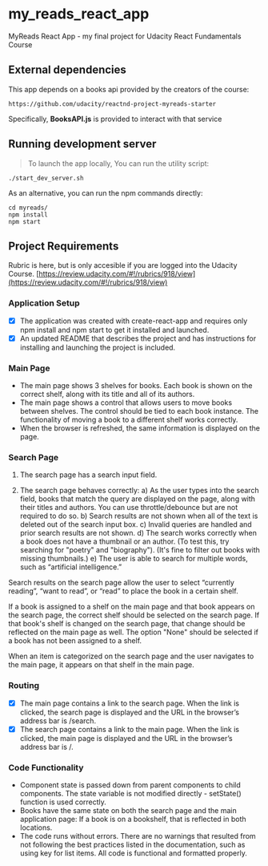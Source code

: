 # my_reads_react_app

MyReads React App - my final project for Udacity React Fundamentals Course


## External dependencies

This app depends on a books api provided by the creators of the course:

    https://github.com/udacity/reactnd-project-myreads-starter

Specifically, **BooksAPI.js** is provided to interact with that service


## Running development server

> To launch the app locally, You can run the utility script:

```
./start_dev_server.sh
```

As an alternative, you can run the npm commands directly:

```
cd myreads/
npm install
npm start
```


## Project Requirements

Rubric is here, but is only accesible if you are logged into the Udacity Course.
[https://review.udacity.com/#!/rubrics/918/view](https://review.udacity.com/#!/rubrics/918/view)

### Application Setup
- [x] The application was created with create-react-app and requires only npm install and npm start to get it installed and launched.
- [x] An updated README that describes the project and has instructions for installing and launching the project is included.

### Main Page
- The main page shows 3 shelves for books. Each book is shown on the correct shelf, along with its title and all of its authors.
- The main page shows a control that allows users to move books between shelves. The control should be tied to each book instance. The functionality of moving a book to a different shelf works correctly.
- When the browser is refreshed, the same information is displayed on the page.

### Search Page

1) The search page has a search input field.

2) The search page behaves correctly:
a) As the user types into the search field, books that match the query are displayed on the page, along with their titles and authors. You can use throttle/debounce but are not required to do so.
b) Search results are not shown when all of the text is deleted out of the search input box.
c) Invalid queries are handled and prior search results are not shown.
d) The search works correctly when a book does not have a thumbnail or an author. (To test this, try searching for "poetry" and "biography"). (It's fine to filter out books with missing thumbnails.)
e) The user is able to search for multiple words, such as “artificial intelligence.”

Search results on the search page allow the user to select “currently reading”, “want to read”, or “read” to place the book in a certain shelf.

If a book is assigned to a shelf on the main page and that book appears on the search page, the correct shelf should be selected on the search page. If that book's shelf is changed on the search page, that change should be reflected on the main page as well. The option "None" should be selected if a book has not been assigned to a shelf. 


When an item is categorized on the search page and the user navigates to the main page, it appears on that shelf in the main page.

### Routing
- [x] The main page contains a link to the search page. When the link is clicked, the search page is displayed and the URL in the browser’s address bar is /search.
- [x] The search page contains a link to the main page. When the link is clicked, the main page is displayed and the URL in the browser’s address bar is /.

### Code Functionality

- Component state is passed down from parent components to child components. The state variable is not modified directly - setState() function is used correctly.
- Books have the same state on both the search page and the main application page: If a book is on a bookshelf, that is reflected in both locations.
- The code runs without errors. There are no warnings that resulted from not following the best practices listed in the documentation, such as using key for list items. All code is functional and formatted properly.

